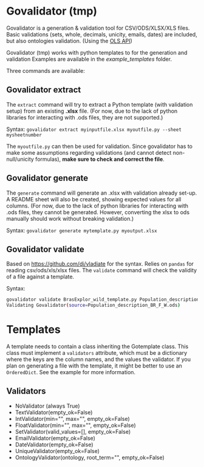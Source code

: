 # Govalidator (tmp)

Govalidator is a generation & validation tool for CSV/ODS/XLSX/XLS files.
Basic validations (sets, whole, decimals, unicity, emails, dates) are included, but also ontologies validation.
(Using the [OLS API](https://www.ebi.ac.uk/ols/index))

Govalidator (tmp) works with python templates to for the generation and validation
Examples are available in the *example_templates* folder.

Three commands are available:

## Govalidator extract

The `extract` command will try to extract a Python template (with validation setup) from an existing **.xlsx** file. (For now, due to the lack of python libraries for interacting with .ods files, they are not supported.)

Syntax:
`govalidator extract myinputfile.xlsx myoutfile.py --sheet mysheetnumber`

The `myoutfile.py` can then be used for validation.
Since govalidator has to make some assumptions regarding validations (and cannot detect non-null/unicity formulas), **make sure to check and correct the file**.  

## Govalidator generate

The `generate` command will generate an .xlsx with validation already set-up. A README sheet will also be created, showing expected values for all columns. (For now, due to the lack of python libraries for interacting with .ods files, they cannot be generated. However, converting the xlsx to ods manually should work without breaking validation.)

Syntax:
`govalidator generate mytemplate.py myoutput.xlsx`


## Govalidator validate
Based on https://github.com/di/vladiate for the syntax. Relies on `pandas` for reading csv/ods/xls/xlsx files.
The `validate` command will check the validity of a file against a template.

Syntax:
```bash
govalidator validate BrasExplor_wild_template.py Population_description_BR_F_W.ods --sheet 2
Validating Govalidator(source=Population_description_BR_F_W.ods)                                                        Failed                                                                                                                    SetValidator failed 1 time(s) (20.0%) on field: 'Pop organization (3)'                                                    Invalid fields: [''] in rows: [4]                                                                                     SetValidator failed 1 time(s) (20.0%) on field: 'Exposure (14)'                                                           Invalid fields: [''] in rows: [0]                                                                                     IntValidator failed 1 time(s) (20.0%) on field: 'Source rock surface (24)'                                                Invalid fields: [''] in rows: [3]                                                                                     IntValidator failed 5 time(s) (100.0%) on field: 'Pierraille surface (25)'
```

# Templates
A template needs to contain a class inheriting the Gotemplate class.
This class must implement a `validators` attribute, which must be a dictionary where the keys are the column names, and the values the validator. If you plan on generating a file with the template, it might be better to use an `OrderedDict`. See the example for more information.

## Validators
* NoValidator (always True)
* TextValidator(empty_ok=False)
* IntValidator(min="", max="", empty_ok=False)
* FloatValidator(min="", max="", empty_ok=False)
* SetValidator(valid_values=[], empty_ok=False)
* EmailValidator(empty_ok=False)
* DateValidator(empty_ok=False)
* UniqueValidator(empty_ok=False)
* OntologyValidator(ontology, root_term="", empty_ok=False)
